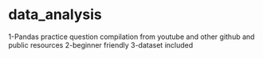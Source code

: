 # data_analysis
1-Pandas practice question compilation from youtube and other github and public resources
2-beginner friendly
3-dataset included

